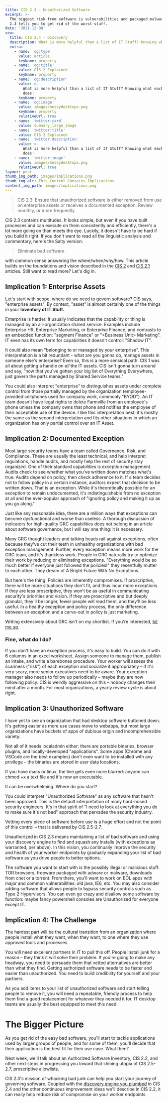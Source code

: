 ```yaml
---
title: CIS 2.3 - Unauthorized Software
excerpt: >-
  The biggest risk from software is vulnerabilities and packaged malware. CIS
  2.3 tells you to get rid of the worst stuff.  
date: '2021-12-08'
seo:
  title: CIS 2.4 - Discovery
  description: What is more helpful than a list of IT Stuff? Knowing what each thing does!
  extra:
    - name: 'og:type'
      value: article
      keyName: property
    - name: 'og:title'
      value: CIS 2 Explained
      keyName: property
    - name: 'og:description'
      value: >-
        What is more helpful than a list of IT Stuff? Knowing what each thing
        does!
      keyName: property
    - name: 'og:image'
      value: images/messydesktops.png
      keyName: property
      relativeUrl: true
    - name: 'twitter:card'
      value: summary_large_image
    - name: 'twitter:title'
      value: CIS 2 Explained
    - name: 'twitter:description'
      value: >-
        What is more helpful than a list of IT Stuff? Knowing what each thing
        does!
    - name: 'twitter:image'
      value: images/messydesktops.png
      relativeUrl: true
layout: post
thumb_img_path: images/implications.png
thumb_img_alt: This Control Contains Implications
content_img_path: images/implications.png
---
```

> CIS 2.3: Ensure that unauthorized software is either removed from use on enterprise assets or receives a documented exception. Review monthly, or more frequently.

CIS 2.3 contains multitudes. It looks simple, but even if you have built processes and can execute on them consistently and efficiently, there's a lot more going on than meets the eye. Luckily, it doesn't have to be hard if you build it right. If you don't want to read all the linguistic analysis and commentary, here's the Salty version:

> Eliminate bad software.

with common sense answering the where/when/why/how.  This article builds on the foundations and vision described in the [CIS 2](/posts/cis2) and [CIS 2.1](/posts/cis\_2.1) articles.  Still want to read more?  Let's dig in.

## Implication 1: Enterprise Assets

Let's start with scope: where do we need to govern software? CIS says, "enterprise assets". By context, "asset" is almost certainly one of the things in your **Inventory of IT Stuff.**

Enterprise is harder. It usually indicates that the capability or thing is managed by an all-organization shared service. Examples include Enterprise HR, Enterprise Marketing, or Enterprise Finance, and contrasts to an embedded function: "segment Finance" or "\<Business Unit> Marketing". IT even has its own term for capabilities it doesn't control: "Shadow IT".

It could also mean "belonging to or managed by your enterprise". This interpretation is a bit redundant - what are you gonna do, manage assets in someone else's enterprise? Even so, this is a more sensical path: CIS 1 was all about getting a handle on *all* the IT assets. CIS isn't gonna turn around and say, "now that you've gotten your big list of Everything Everywhere, just govern the parts managed by Shared Service teams."

You could also interpret "enterprise" to distinguishes assets under complete control from those partially managed by the organization (employee-provided cellphones used for company work, commonly "BYOD"). An IT team doesn't have legal rights to delete Farmville from an employee's phone unless the company owns that phone and notifies the employee of their acceptable use of the device. I like this interpretation best; it's mostly the same as the second interpretation and fits other situations in which an organization has only partial control over an IT Asset.

## Implication 2: Documented Exception

Most large security teams have a team called Governance, Risk, and Compliance. These are usually the least technical, and help interpret regulations, handle audits, and mostly help the rest of security stay organized. One of their standard capabilities is exception management. Audits check to see whether what you've written down matches what's true. Audits depend on policy, then check adherence to it. If a team decides not to follow policy in a certain instance, auditors expect that decision to be written down. That is an exception. While it's theoretically possible for an exception to remain undocumented, it's indistinguishable from no exception at all and the ever-popular approach of "ignoring policy and making it up as you go along."

Just like any reasonable idea, there are a million ways that exceptions can become dysfunctional and worse than useless. A thorough discussion of indicators for high-quality GRC capabilities does not belong in an article about software governance, but I will say one thing: it is necessary.

Many GRC thought leaders and talking heads rail against exceptions, often because they've cut their teeth in unhealthy organizations with bad exception management. Further, every exception means more work for the GRC team, and it's thankless work. People in GRC naturally try to optimize their work by reducing or eliminating exceptions. "Everything would be so much better if everyone just followed the policies!" they resentfully mutter to each other. They dream of A Bright Future With No Exceptions.

But here's the thing: Policies are inherently compromises. If proscriptive, there will be more situations they don't fit, and thus incur more exceptions. If they are less proscriptive, they won't be as useful in communicating security's priorities and vision. If they are proscriptive and but deeply granular, they'll be longer, fewer people will read them, and they'll be less useful. In a healthy exception and policy process, the only difference between an exception and a carve-out in policy is just marketing.

Writing extensively about GRC isn't on my shortlist. If you're interested, [hit me up](/contact).

### Fine, what do I do?

If you don't have an exception process, it's easy to build. You can do it with 6 columns in an excel worksheet. Assign someone to manage them, publish an intake, and write a barebones procedure. Your worker will assess the scariness ("risk") of each exception and socialize it appropriately – if it's very scary, more senior executives need to be aware. Your exception manager also needs to follow up periodically – maybe they are now following policy. CIS is weirdly aggressive on this – nobody changes their mind after a month.  For most organizations, a yearly review cycle is about right.

## Implication 3: Unauthorized Software

I have yet to see an organization that had desktop software buttoned down. It's getting easier as more use cases move to webapps, but most large organizations have buckets of apps of dubious origin and incomprehensible variety.

Not all of it needs localadmin either: there are portable binaries, browser plugins, and locally-developed "applications". Some apps (Chrome and VSCode are the best examples) don't even want to be installed with any privilege – the binaries are stored in user data locations.

If you have macs or linux, the line gets even more blurred: anyone can chmod +x a text file and it's now an executable.

It can be overwhelming. Where do you start?

You could interpret "Unauthorized Software" as any software that hasn't been approved. This is the default interpretation of many hard-nosed security engineers. It's in that spirit of "I need to look at everything you do to make sure it's not bad" approach that pervades the security industry.

Vetting every piece of software before use is a huge effort and not the point of this control – that is delivered by CIS 2.5-2.7.

Unauthorized in CIS 2.3 means maintaining a list of bad software and using your discovery engine to find and squash any installs (with exceptions as warranted, per above). In this vision, you continually improve the security and health of your worker endpoints by gradually expanding your list of bad software as you drive people to better options.

The software you want to start with is the possibly illegal or malicious stuff: TOR browsers, freeware packaged with adware or malware, downloads from cnet or a torrent. From there, you'll want to work on EOL apps with major and common vulnerabilities: old java, IE6, etc. You may also consider adding software that allows people to bypass security controls such as Type 2 Hypervisors.  You can even go crazy and disallow some software by function: maybe fancy powershell consoles are Unauthorized for everyone except IT.

## Implication 4: The Challenge

The hardest part will be the cultural transition from an organization where people install what they want, when they want, to one where they use approved tools and processes.

You will need excellent partners in IT to pull this off. People install junk for a reason – they think it will solve their problem. If you're going to make any headway, you need to persuade them that vetted alternatives are better than what they find. Getting authorized software needs to be faster and easier than unauthorized. You need to build credibility for yourself and your partners.

As you add items to your list of unauthorized software and start telling people to remove it, you will need a repeatable, friendly process to help them find a good replacement for whatever they needed it for. IT desktop teams are usually the best equipped to meet this need.

# The Bigger Picture

As you get rid of the easy bad software, you'll start to tackle applications used by larger groups of people, and for some of them, you'll decide that their application is the best fit for their use case. What then?

Next week, we'll talk about an Authorized Software Inventory, CIS 2.2, and other next steps in progressing you toward that shining utopia of CIS 2.5-2.7, proscriptive allowlists.

CIS 2.3's mission of whacking bad junk can help you start your journey of governing software. Coupled with the [discovery engine you plumbed](/cis2\_4) in CIS 2.4 and the other continuous improvement ideas we'll describe in CIS 2.2, it can really help reduce risk of compromise on your worker endpoints.

